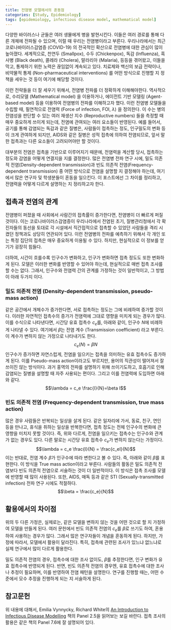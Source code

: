 ```yaml
---
title: 전염병 모델에서의 혼동점
categories: [Study, Epidemiology]
tags: [epidemiology, infectious disease model, mathematical model]
---
```

다양한 바이러스나 균들은 여러 생물에게 병을 발현시킨다. 이들은 여러 경로를 통해 다른 개체에 전파될 수 있으며, 이럴 때 우리는 전염병이라고 부른다. 우리나라에서는 최근 코로나바이러스감염증 (COVID-19) 의 전국적인 확산으로 전염병에 대한 관심이 많이 높아졌다. 세계적으로, 천연두 (Smallpox),  수두 (Chickenpox), 독감 (Influenza), 흑사병 (Black death), 콜레라 (Cholera), 말라리아 (Malaria), 등등을 겪어왔고, 이들을 막고, 통제하기 위한 노력은 끊임없이 계속되고 있다.  치료제와 백신의 보급 전략이나, 비약물적 통제 (Non-pharmaceutical interventions) 를 어떤 방식으로 진행할 지 정책을 세우는 것 등이 여기에 해당할 것이다.

이런 전략들을 더 잘 세우기 위해서, 전염병 전파를 더 정확하게 이해해야한다. 역사적으로,  수리모델 (Mathematical model) 을 이용하거나, 에이전트 기반 모델링 (Agent-based model) 등을 이용하여 전염병의 전파를 이해하고자 했다. 이런 전염병 모델들을 수립할 때, 필연적으로 전염력 (Force of infection, FOI, $\lambda$) 을 정의한다. 이 수는 병의 전염성을 판단할 수 있는 여러 재생산 지수 (Reproductive numbers) 들을 측정할 때 매우 중요하게 쓰이게 되는데, 전염에 관여되는 여러 요소들이 반영된다. 예를 들어서, 공기를 통해 감염되는 독감과 같은 질병은, 사람들이 접촉하는 정도, 인구밀도의 변화 등이 크게 관여하게 되지만, AIDS와 같은 질병은 성적 접촉에 의하여 전염되므로, 앞서 말한 접촉과는 다른 요소들이 고려되어야만 할 것이다.

대부분의 전염은 접촉을 기반으로 이루어지기 때문에, 전염력을 계산할 당시, 접촉하는 정도와 감염을 어떻게 연결지을 지를 결정한다. 많은 전염병 전파 연구 시에, 밀도 의존적 전염(Density-dependent transmission)과 빈도 의존적 전염(Frequency-dependent transmission) 중 어떤 방식으로 전염을 설명할 지 결정해야 하는데, 여기에서 많은 연구자 및 학생분들이 혼동을 일으킨다. 이 포스트에선 그 차이를 정리하고, 전염력을 어떻게 다르게 설명하는 지 정리하고자 한다.

접촉과 전염의 관계
-
전염병이 퍼졌을 때 사회에서 사람간의 접촉률이 증가한다면, 전염병이 더 빠르게 퍼질 것이다. 이는 코로나바이러스감염증이 우리나라에서 전염된 초기, 질병관리청에서 각 확진자들의 동선을 토대로 각 시설에서 직간접적으로 접촉할 수 있었던 사람들을 격리 시켰던 정책과도 상당히 연관되어 있다. 이런 전염병의 전파를 예측하기 위해서 각 개인 또는 특정 집단의 접촉은 매우 중요하게 이용될 수 있다. 하지만, 현실적으로 이 정보를 얻기가 굉장히 힘들다. 

더하여, 시간이 흐를수록 인구수가 변화하고, 인구가 변화하면 접촉 정도도 또한 변화하게 된다. 모델은 이러한 변화를 반영할 수 있어야 하는데, 현실적으로 매번 접촉 조사를 할 수는 없다. 그래서, 인구수와 전염력 간의 관계를 가정하는 것이 일반적이고, 그 방법이 아래 두가지 이다.

### 밀도 의존적 전염 (Density-dependent transmission, pseudo-mass action)
같은 공간에서 개체수가 증가한다면, 서로 접촉하는 정도는 그에 비례하여 증가할 것이다. 이러한 자연적인 접촉수의 증가가 전염력에 그대로 영향을 미치게 되는 경우가 많다. 이를 수식으로 나타낸다면, 시간당 유효 접촉수 $c_e$를, 아래와 같이, 인구수 $N$에 비례하게 나타낼 수 있다. 여기에서 $\beta$는 전염 계수 (Transmission coefficient) 라고 부른다. 이 계수가 변하지 않는 가정으로 나타내기도 한다.
$$ c_e(N) = \beta N$$
인구수가 증가하면 자연스럽게, 전염을 일으키는 접촉을 의미하는 유효 접촉수도 증가하게 된다.   이를 Pseudo-mass action이라고도 부르지만, 용어의 직관성이 떨어져서 잘 쓰이진 않는 방식이다. 과거 홍역의 전파를 설명하기 위해 쓰이기도하고, 호흡기로 인해 감염되는 질병을 설명할 때 자주 사용되는 편이다. 그리고 이를 전염력에 도입하면 아래와 같다.
$$\lambda = c_e \frac{I}{N}=\beta I$$

### 빈도 의존적 전염 (Frequency-dependent transmission, true mass action)
많은 경우 사람들은 반복되는 일상을 살게 된다. 같은 일자리에 가서, 동료, 친구, 연인 등을 만나고, 휴식을 취하는 일상을 반복한다면, 접촉 정도는 전체 인구수의 변화에 큰 영향을 미치지 못할 것이다. 즉, 위와 다르게, 전염을 일으키는 접촉수는 인구수와 관계가 없는 경우도 있다. 다른 말로는 시간당 유효 접촉수 $c_e$가 변하지 않는다는 가정이다. 
$$\lambda = c_e \frac{I}{N} = \frac{c_eI}{N}$$
이는 반대로, 전염 계수 $\beta$가 인구수에 따라 변한다고 볼 수 있다. 즉, 아래와 같이 $\beta$를 표현한다. 이 방식을 True mass action이라고 부른다. 사람들의 활동은 밀도 의존적 전염보다 빈도 의존적 전염으로 서술하는 것이 더 일반적이다. 이 방식은 접촉 조사를 모델에 반영할 때 많이 사용된다. 또한, AIDS, 매독 등과 같은 STI (Sexually-transmitted infection) 전파 연구 시에도 적절하다. 
$$\beta = \frac{c_e}{N}$$

활용에서의 차이점
-
위의 두 다른 가정은, 실제로는, 같은 모델을 변하지 않는 것을 어떤 것으로 할 지 가정하여 모델을 만들게 된다. 여러 문헌에서 빈도 의존적 전염의 $c_e$를 $\beta$로 쓰기도 하여, 혼용하여 사용하는 경우가 많다. 그래서 많은 연구자들이 개념을 혼동하게 된다. 하지만, 가정에 따라서, 모델에서 활용이 달라진다. 특히, 접촉에 관련된 조사가 있느냐 없느냐로 실제 연구에서 많이 다르게 활용한다. 

밀도 의존적 전염의 경우, 접촉수에 대한 조사 없이도, $\beta$를 추정한다면, 인구 변화가 유효 접촉수에 반영되게 된다. 반면, 빈도 의존적 전염의 경우엔, 유효 접촉수에 대한 조사나 추정이 필요하며, 이를 반영하여 전염 패턴을 설명한다. 연구를 진행할 때는, 어떤 수준에서 모수 추정을 진행하게 되는 지 서술하게 된다.

참고문헌
-
위 내용에 대해서, Emilia Vynnycky, Richard White의 [An Introduction to Infectious Disease Modelling](https://www.amazon.com/Introduction-Infectious-Disease-Modelling-ebook/dp/B00DUDQ07G?ref_=ast_author_mpb) 책의 Panel 2.5을 읽어보는 보길 바란다. 접촉 조사의 활용은 같은 책의 Panel 7.6에 잘 설명되어 있다. 